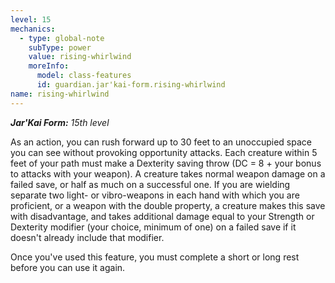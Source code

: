 ```yaml
---
level: 15
mechanics:
  - type: global-note
    subType: power
    value: rising-whirlwind
    moreInfo:
      model: class-features
      id: guardian.jar'kai-form.rising-whirlwind
name: rising-whirlwind
---
```

_**Jar'Kai Form:** 15th level_
As an action, you can rush forward up to 30 feet to an unoccupied space you can see without provoking opportunity attacks. Each creature within 5 feet of your path must make a Dexterity saving throw (DC = 8 + your bonus to attacks with your weapon). A creature takes normal weapon damage on a failed save, or half as much on a successful one. If you are wielding separate two light- or vibro-weapons in each hand with which you are proficient, or a weapon with the double property, a creature makes this save with disadvantage, and takes additional damage equal to your Strength or Dexterity modifier (your choice, minimum of one) on a failed save if it doesn't already include that modifier.
Once you've used this feature, you must complete a short or long rest before you can use it again.